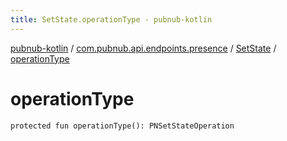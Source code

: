 ```yaml
---
title: SetState.operationType - pubnub-kotlin
---
```


[pubnub-kotlin](../../index.html) / [com.pubnub.api.endpoints.presence](../index.html) / [SetState](index.html) / [operationType](./operation-type.html)

# operationType

`protected fun operationType(): PNSetStateOperation`